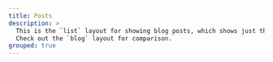 ```yaml
---
title: Posts
description: >
  This is the `list` layout for showing blog posts, which shows just the title and groups them by year of publication.
  Check out the `blog` layout for comparison.
grouped: true
---
```

